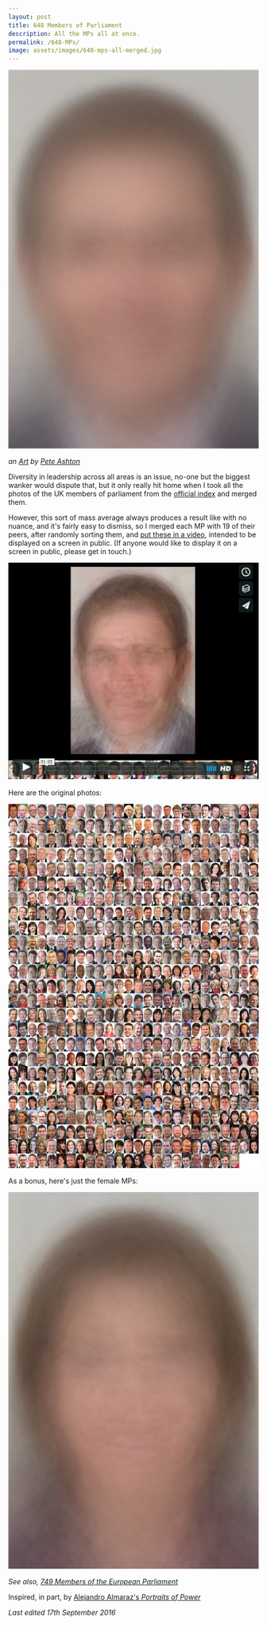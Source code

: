 ```yaml
---
layout: post
title: 648 Members of Parliament
description: All the MPs all at once.
permalink: /648-MPs/
image: assets/images/648-mps-all-merged.jpg
---
```


![](/assets/images/648-mps-all-merged.jpg)

_an [Art](http://peteashton.com/art) by [Pete Ashton](http://peteashton.com)_

Diversity in leadership across all areas is an issue, no-one but the biggest wanker would dispute that, but it only really hit home when I took all the photos of the UK members of parliament from the [official index](http://www.parliament.uk/mps-lords-and-offices/mps/) and merged them.

However, this sort of mass average always produces a result like with no nuance, and it's fairly easy to dismiss, so I merged each MP with 19 of their peers, after randomly sorting them, and [put these in a video](https://vimeo.com/173485602), intended to be displayed on a screen in public. (If anyone would like to display it on a screen in public, please get in touch.)

[![](https://raw.githubusercontent.com/peteash10/Artworks/master/images/648mpsscreenshot.png)](https://vimeo.com/173485602)

Here are the original photos:

![](https://raw.githubusercontent.com/peteash10/Artworks/master/images/648-mps-orig.jpg)

As a bonus, here's just the female MPs:

![](https://raw.githubusercontent.com/peteash10/Artworks/master/images/186-female-mps-merged.jpg)

_See also, [749 Members of the European Parliament](https://vimeo.com/173337004)_

Inspired, in part, by [Alejandro Almaraz's _Portraits of Power_](http://alejandroalmaraz.com.ar/en/work/5/portraits-of-power#intro)

_Last edited 17th September 2016_
